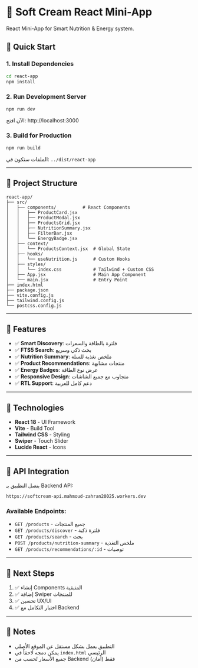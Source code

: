 # 🍦 Soft Cream React Mini-App

React Mini-App for Smart Nutrition & Energy system.

## 🚀 Quick Start

### 1. Install Dependencies
```bash
cd react-app
npm install
```

### 2. Run Development Server
```bash
npm run dev
```

الآن افتح: http://localhost:3000

### 3. Build for Production
```bash
npm run build
```

الملفات ستكون في: `../dist/react-app`

---

## 📁 Project Structure

```
react-app/
├── src/
│   ├── components/          # React Components
│   │   ├── ProductCard.jsx
│   │   ├── ProductModal.jsx
│   │   ├── ProductsGrid.jsx
│   │   ├── NutritionSummary.jsx
│   │   ├── FilterBar.jsx
│   │   └── EnergyBadge.jsx
│   ├── context/
│   │   └── ProductsContext.jsx  # Global State
│   ├── hooks/
│   │   └── useNutrition.js      # Custom Hooks
│   ├── styles/
│   │   └── index.css            # Tailwind + Custom CSS
│   ├── App.jsx                  # Main App Component
│   └── main.jsx                 # Entry Point
├── index.html
├── package.json
├── vite.config.js
├── tailwind.config.js
└── postcss.config.js
```

---

## 🎨 Features

- ✅ **Smart Discovery**: فلترة بالطاقة والسعرات
- ✅ **FTS5 Search**: بحث ذكي وسريع
- ✅ **Nutrition Summary**: ملخص تغذية للسلة
- ✅ **Product Recommendations**: منتجات مشابهة
- ✅ **Energy Badges**: عرض نوع الطاقة
- ✅ **Responsive Design**: متجاوب مع جميع الشاشات
- ✅ **RTL Support**: دعم كامل للعربية

---

## 🔧 Technologies

- **React 18** - UI Framework
- **Vite** - Build Tool
- **Tailwind CSS** - Styling
- **Swiper** - Touch Slider
- **Lucide React** - Icons

---

## 📡 API Integration

يتصل التطبيق بـ Backend API:
```
https://softcream-api.mahmoud-zahran20025.workers.dev
```

### Available Endpoints:
- `GET /products` - جميع المنتجات
- `GET /products/discover` - فلترة ذكية
- `GET /products/search` - بحث
- `POST /products/nutrition-summary` - ملخص التغذية
- `GET /products/recommendations/:id` - توصيات

---

## 🎯 Next Steps

1. ✅ إنشاء Components المتبقية
2. ✅ إضافة Swiper للمنتجات
3. ✅ تحسين UX/UI
4. ✅ اختبار التكامل مع Backend

---

## 📝 Notes

- التطبيق يعمل بشكل مستقل عن الموقع الأصلي
- يمكن دمجه لاحقاً في `index.html` الرئيسي
- جميع الأسعار تُحسب من Backend فقط (أمان)
